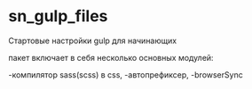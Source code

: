 # sn_gulp_files
Стартовые настройки gulp для начинающих 

пакет включает в себя несколько основных модулей:

-компилятор sass(scss) в css,
-автопрефиксер,
-browserSync
